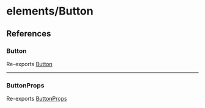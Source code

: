 # elements/Button

## References

### Button

Re-exports [Button](variables/Button.md)

***

### ButtonProps

Re-exports [ButtonProps](interfaces/ButtonProps.md)

